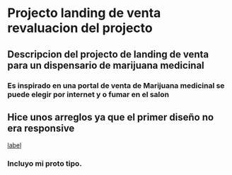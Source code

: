 ﻿# Projecto landing de venta revaluacion del projecto
## Descripcion del projecto de landing de venta para un dispensario de marijuana medicinal
### Es inspirado en una portal de venta de Marijuana medicinal se puede elegir por internet y  o fumar en el salon
## Hice unos arreglos ya que el primer diseño no era responsive
[label](../../proto%20tipo%20venta%20de%20landing.pdf)
### Incluyo mi proto tipo.